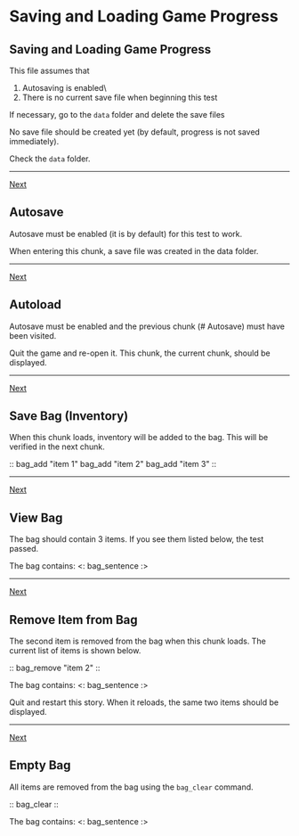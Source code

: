 # Saving and Loading Game Progress

## Saving and Loading Game Progress
This file assumes that

1. Autosaving is enabled\
2. There is no current save file when beginning this test

If necessary, go to the `data` folder and delete the save files

No save file should be created yet (by default, progress is not saved immediately).

Check the `data` folder.

---
[Next](#)


## Autosave
Autosave must be enabled (it is by default) for this test to work.

When entering this chunk, a save file was created in the data folder.

---
[Next](#)

## Autoload
Autosave must be enabled and the previous chunk (# Autosave) must have been visited.

Quit the game and re-open it. This chunk, the current chunk, should be displayed.

---
[Next](#)

## Save Bag (Inventory)
When this chunk loads, inventory will be added to the bag. This will be verified in the next chunk.

::
bag_add "item 1"
bag_add "item 2"
bag_add "item 3"
::

---
[Next](#)

## View Bag

The bag should contain 3 items. If you see them listed below, the test passed.

The bag contains:
<: bag_sentence :>

---
[Next](#)

## Remove Item from Bag

The second item is removed from the bag when this chunk loads. The current list of items is shown below.

:: bag_remove "item 2" ::

The bag contains:
<: bag_sentence :>

Quit and restart this story. When it reloads, the same two items should be displayed.

---
[Next](#)

## Empty Bag

All items are removed from the bag using the `bag_clear` command.

:: bag_clear ::

The bag contains:
<: bag_sentence :>